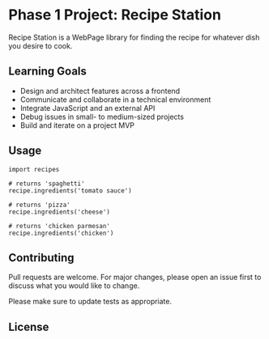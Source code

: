 # Phase 1 Project: Recipe Station

Recipe Station is a WebPage library for finding the recipe for whatever dish you desire to cook.

## Learning Goals
- Design and architect features across a frontend
- Communicate and collaborate in a technical environment
- Integrate JavaScript and an external API
- Debug issues in small- to medium-sized projects
- Build and iterate on a project MVP

## Usage

```Javascipt
import recipes

# returns 'spaghetti'
recipe.ingredients('tomato sauce')

# returns 'pizza'
recipe.ingredients('cheese')

# returns 'chicken parmesan'
recipe.ingredients('chicken')
```

## Contributing

Pull requests are welcome. For major changes, please open an issue first
to discuss what you would like to change.

Please make sure to update tests as appropriate.

## License

